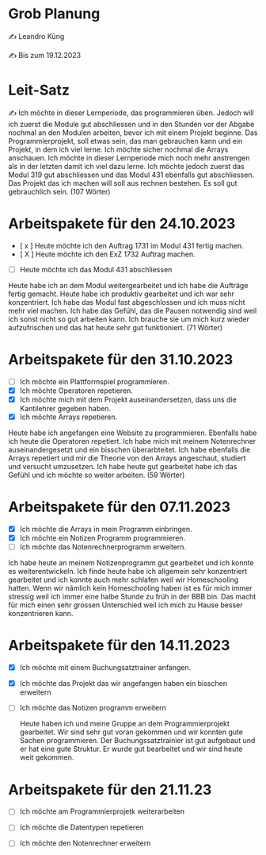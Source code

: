 # Grob Planung
✍️ Leandro Küng

✍️ Bis zum 19.12.2023

# Leit-Satz
✍️ Ich möchte in dieser Lernperiode, das programmieren üben. Jedoch will ich zuerst die Module gut abschliessen und in den Stunden vor der Abgabe nochmal an den Modulen arbeiten, bevor ich mit einem Projekt beginne. Das Programmierprojekt, soll etwas sein, das man gebrauchen kann und ein Projekt, in dem ich viel lerne. Ich möchte sicher nochmal die Arrays anschauen. Ich möchte in dieser Lernperiode mich noch mehr anstrengen als in der letzten damit ich viel dazu lerne. Ich möchte jedoch zuerst das Modul 319 gut abschliessen und das Modul 431 ebenfalls gut abschliessen. Das Projekt das ich machen will soll aus rechnen bestehen. Es soll gut gebrauchlich sein.
(107 Wörter)

# Arbeitspakete für den 24.10.2023

- [ x ] Heute möchte ich den Auftrag 1731 im Modul 431 fertig machen.
- [ X ] Heute möchte ich den ExZ 1732 Auftrag machen.
- [ ] Heute möchte ich das Modul 431 abschliessen

Heute habe ich an dem Modul weitergearbeitet und ich habe die Aufträge fertig gemacht. Heute habe ich produktiv gearbeitet und ich war sehr konzentriert. Ich habe das Modul fast abgeschlossen und ich muss nicht mehr viel machen. Ich habe das Gefühl, das die Pausen notwendig sind weil ich sonst nicht so gut arbeiten kann. Ich brauche sie um mich kurz wieder aufzufrischen und das hat heute sehr gut funktioniert. (71 Wörter)

# Arbeitspakete für den 31.10.2023

- [ ] Ich möchte ein Plattformspiel programmieren.
- [X] Ich möchte Operatoren repetieren.
- [X] Ich möchte mich mit dem Projekt auseinandersetzen, dass uns die Kantilehrer gegeben haben.
- [X] Ich möchte Arrays repetieren.

Heute habe ich angefangen eine Website zu programmieren. Ebenfalls habe ich heute die Operatoren repetiert. Ich habe mich mit meinem Notenrechner auseinandergesetzt und ein bisschen überarbteitet. Ich habe ebenfalls die Arrays repetiert und mir die Theorie von den Arrays angeschaut, studiert und versucht umzusetzen. Ich habe heute gut gearbeitet habe ich das Gefühl und ich möchte so weiter arbeiten. (59 Wörter)

# Arbeitspakete für den 07.11.2023

- [X] Ich möchte die Arrays in mein Programm einbringen.
- [X] Ich möchte ein Notizen Programm programmieren.
- [ ] Ich möchte das Notenrechnerprogramm erweitern.

Ich habe heute an meinem Notizenprogramm gut gearbeitet und ich konnte es weiterentwickeln. Ich finde heute habe ich allgemein sehr konzentriert gearbeitet und ich konnte auch mehr schlafen weil wir Homeschooling hatten. Wenn wir nämlich kein Homeschooling haben ist es für mich immer stressig weil ich immer eine halbe Stunde zu früh in der BBB bin. Das macht für mich einen sehr grossen Unterschied weil ich mich zu Hause besser konzentrieren kann.

# Arbeitspakete für den 14.11.2023
- [X] Ich möchte mit einem Buchungsatztrainer anfangen.
- [X] Ich möchte das Projekt das wir angefangen haben ein bisschen erweitern
- [ ] Ich möchte das Notizen programm erweitern

  Heute haben ich und meine Gruppe an dem Programmierprojekt gearbeitet. Wir sind sehr gut voran gekommen und wir konnten gute Sachen programmieren. Der           Buchungssatztrainier ist gut aufgebaut und er hat eine gute Struktur. Er wurde gut bearbeitet und wir sind heute weit gekommen.

# Arbeitspakete für den 21.11.23

- [ ] Ich möchte am Programmierprojetk weiterarbeiten
- [ ] Ich möchte die Datentypen repetieren
- [ ] Ich möchte den Notenrechner erweitern
      
